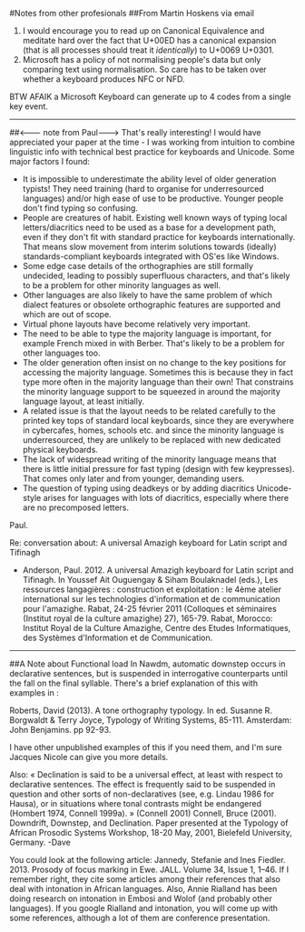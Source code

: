 #Notes from other profesionals
##From Martin Hoskens via email
1) I would encourage you to read up on Canonical Equivalence and meditate hard over the fact that U+00ED has a canonical expansion (that is all processes should treat it *identically*) to U+0069 U+0301.
2) Microsoft has a policy of not normalising people's data but only comparing text using normalisation. So care has to be taken over whether a keyboard produces NFC or NFD.

BTW AFAIK a Microsoft Keyboard can generate up to 4 codes from a single key event.

---
##<--- note from Paul--->
That's really interesting! I would have appreciated your paper at the time - I was working from intuition to combine linguistic info with technical best practice for keyboards and Unicode.
Some major factors I found:
- It is impossible to underestimate the ability level of older generation typists! They need training (hard to organise for underresourced languages) and/or high ease of use to be productive. Younger people don't find typing so confusing.
- People are creatures of habit. Existing well known ways of typing local letters/diacritics need to be used as a base for a development path, even if they don't fit with standard practice for keyboards internationally. That means slow movement from interim solutions towards (ideally) standards-compliant keyboards integrated with OS'es like Windows.
- Some edge case details of the orthographies are still formally undecided, leading to possibly superfluous characters, and that's likely to be a problem for other minority languages as well.
- Other languages are also likely to have the same problem of which dialect features or obsolete orthographic features are supported and which are out of scope.
- Virtual phone layouts have become relatively very important.
- The need to be able to type the majority language is important, for example French mixed in with Berber. That's likely to be a problem for other languages too.
- The older generation often insist on no change to the key positions for accessing the majority language. Sometimes this is because they in fact type more often in the majority language than their own! That constrains the minority language support to be squeezed in around the majority language layout, at least initially.
- A related issue is that the layout needs to be related carefully to the printed key tops of standard local keyboards, since they are everywhere in cybercafes, homes, schools etc. and since the minority language is underresourced, they are unlikely to be replaced with new dedicated physical keyboards.
- The lack of widespread writing of the minority language means that there is little initial pressure for fast typing (design with few keypresses). That comes only later and from younger, demanding users.
- The question of typing using deadkeys or by adding diacritics Unicode-style arises for languages with lots of diacritics, especially where there are no precomposed letters.

Paul.

Re: conversation about: A universal Amazigh keyboard for Latin script and Tifinagh
* Anderson, Paul. 2012. A universal Amazigh keyboard for Latin script and Tifinagh. In Youssef Ait Ouguengay & Siham Boulaknadel (eds.), Les ressources langagières : construction et exploitation : le 4ème atelier international sur les technologies d'information et de communication pour l'amazighe. Rabat, 24-25 février 2011 (Colloques et séminaires (Institut royal de la culture amazighe) 27), 165-79. Rabat, Morocco: Institut Royal de la Culture Amazighe, Centre des Etudes Informatiques, des Systèmes d'Information et de Communication.

---
##A Note about Functional load
In Nawdm, automatic downstep occurs in declarative sentences, but is suspended in interrogative counterparts until the fall on the final syllable. There's a brief explanation of this with examples in :

Roberts, David (2013). A tone orthography typology. In ed. Susanne R. Borgwaldt & Terry Joyce, Typology of Writing Systems, 85-111. Amsterdam: John Benjamins. pp 92-93.

I have other unpublished examples of this if you need them, and I'm sure Jacques Nicole can give you more details.

Also: « Declination is said to be a universal effect, at least with respect to declarative sentences. The effect is frequently said to be suspended in question and other sorts of non-declaratives (see, e.g. Lindau 1986 for Hausa), or in situations where tonal contrasts might be endangered (Hombert 1974, Connell 1999a). » (Connell 2001)
Connell, Bruce (2001). Downdrift, Downstep, and Declination. Paper presented at the Typology of African Prosodic Systems Workshop, 18-20 May, 2001, Bielefeld University, Germany.
-Dave

You could look at the following article: 
Jannedy, Stefanie and Ines Fiedler. 2013. Prosody of focus marking in Ewe. JALL. Volume 34, Issue 1, 1–46.
If I remember right, they cite some articles among their references that also deal with intonation in African languages.
Also, Annie Rialland has been doing research on intonation in Embosi and Wolof (and probably other languages). If you google Rialland and intonation, you will come up with some references, although a lot of them are conference presentation.
